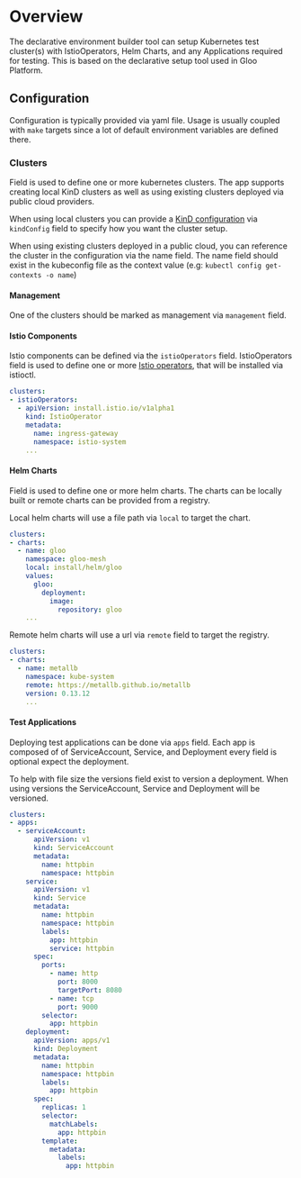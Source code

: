 # Overview

The declarative environment builder tool can setup Kubernetes test cluster(s) with IstioOperators, Helm Charts, and any Applications required
for testing. This is based on the declarative setup tool used in Gloo Platform. 

## Configuration

Configuration is typically provided via yaml file.  Usage is usually coupled with `make` targets
since a lot of default environment variables are defined there.

### Clusters

Field is used to define one or more kubernetes clusters. The app supports creating local KinD clusters as well as using
existing clusters deployed via public cloud providers.

When using local clusters you can provide a [KinD configuration](https://github.com/kubernetes-sigs/kind/blob/v0.20.0/pkg/apis/config/v1alpha4/types.go) via `kindConfig` field to specify how you want the cluster setup.

When using existing clusters deployed in a public cloud, you can reference the cluster in the configuration via the name field. The name field should exist in the kubeconfig file as the context value (e.g: `kubectl config get-contexts -o name`)

#### Management
One of the clusters should be marked as management via `management` field.

#### Istio Components

Istio components can be defined via the `istioOperators` field. IstioOperators field is used to define one or more [Istio operators](https://github.com/istio/istio/blob/ccd8deedd9c735a11ebfa085e2fbe22be0ccd03a/operator/pkg/apis/istio/v1alpha1/types.go#L28-L46), that will be installed via istioctl.

```yaml
clusters:
- istioOperators: 
  - apiVersion: install.istio.io/v1alpha1
    kind: IstioOperator
    metadata:
      name: ingress-gateway
      namespace: istio-system
    ...
```

#### Helm Charts

Field is used to define one or more helm charts. The charts can be locally built or remote charts can be provided from a registry.

Local helm charts will use a file path via `local` to target the chart.

```yaml
clusters:
- charts: 
  - name: gloo
    namespace: gloo-mesh
    local: install/helm/gloo
    values:
      gloo:
        deployment:
          image:
            repository: gloo
    ...
```

Remote helm charts will use a url via `remote` field to target the registry.

```yaml
clusters:
- charts: 
  - name: metallb
    namespace: kube-system
    remote: https://metallb.github.io/metallb
    version: 0.13.12
    ...
```

#### Test Applications

Deploying test applications can be done via `apps` field. Each app is composed of
of ServiceAccount, Service, and Deployment every field is optional expect the
deployment.

To help with file size the versions field exist to version a deployment. When using
versions the ServiceAccount, Service and Deployment will be versioned.

```yaml
clusters:
- apps:
  - serviceAccount:
      apiVersion: v1
      kind: ServiceAccount
      metadata:
        name: httpbin
        namespace: httpbin
    service:
      apiVersion: v1
      kind: Service
      metadata:
        name: httpbin
        namespace: httpbin
        labels:
          app: httpbin
          service: httpbin
      spec:
        ports:
          - name: http
            port: 8000
            targetPort: 8080
          - name: tcp
            port: 9000
        selector:
          app: httpbin
    deployment:
      apiVersion: apps/v1
      kind: Deployment
      metadata:
        name: httpbin
        namespace: httpbin
        labels:
          app: httpbin
      spec:
        replicas: 1
        selector:
          matchLabels:
            app: httpbin
        template:
          metadata:
            labels:
              app: httpbin
```
